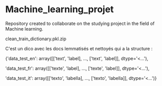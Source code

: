 # Machine_learning_projet
Repository created to collaborate on the studying project in the field of Machine learning. 


clean_train_dictionary.pkl.zip

C'est un dico avec les docs lemmatisés et nettoyés qui a la structure : 

{'data_test_en': array([['text', 'label], ..., ['text', 'label]], dtype='<...'),

'data_test_fr': array([['texte', 'label], ..., ['texte', 'label]], dtype='<...'),

'data_test_it': array([['texto', 'labella], ..., ['texto', 'labella]], dtype='<...')}


